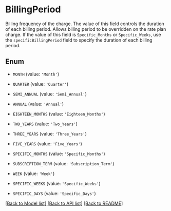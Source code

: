 # BillingPeriod

Billing frequency of the charge. The value of this field controls the duration of each billing period.  Allows billing period to be overridden on the rate plan charge.  If the value of this field is `Specific_Months` or `Specific_Weeks`, use the `specificBillingPeriod` field to specify the duration of each billing period. 

## Enum

* `MONTH` (value: `'Month'`)

* `QUARTER` (value: `'Quarter'`)

* `SEMI_ANNUAL` (value: `'Semi_Annual'`)

* `ANNUAL` (value: `'Annual'`)

* `EIGHTEEN_MONTHS` (value: `'Eighteen_Months'`)

* `TWO_YEARS` (value: `'Two_Years'`)

* `THREE_YEARS` (value: `'Three_Years'`)

* `FIVE_YEARS` (value: `'Five_Years'`)

* `SPECIFIC_MONTHS` (value: `'Specific_Months'`)

* `SUBSCRIPTION_TERM` (value: `'Subscription_Term'`)

* `WEEK` (value: `'Week'`)

* `SPECIFIC_WEEKS` (value: `'Specific_Weeks'`)

* `SPECIFIC_DAYS` (value: `'Specific_Days'`)

[[Back to Model list]](../README.md#documentation-for-models) [[Back to API list]](../README.md#documentation-for-api-endpoints) [[Back to README]](../README.md)



